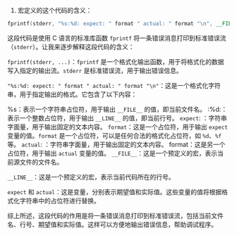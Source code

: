 1. 宏定义的这个代码的含义：

```cpp
fprintf(stderr, "%s:%d: expect: " format " actual: " format "\n", __FILE__, __LINE__, expect, actual);
```

这段代码是使用 C 语言的标准库函数 `fprintf` 将一条错误消息打印到标准错误流（`stderr`）。让我来逐步解释这段代码的含义：

`fprintf(stderr, ...)`：`fprintf` 是一个格式化输出函数，用于将格式化的数据写入指定的输出流。`stderr` 是标准错误流，用于输出错误信息。

`"%s:%d: expect: " format " actual: " format "\n"`：这是一个格式化字符串，用于指定输出的格式。它包含了以下内容：

%s：表示一个字符串占位符，用于输出 `__FILE__` 的值，即当前文件名。
:%d:：表示一个整数占位符，用于输出 `__LINE__` 的值，即当前行号。
`expect`: ：字符串字面量，用于输出固定的文本内容。
`format`：这是一个占位符，用于输出 `expect` 变量的值。`format` 是一个占位符，可以是任何合法的格式化占位符，如 `%d`、`%f` 等。
`actual`: ：字符串字面量，用于输出固定的文本内容。
format：这是另一个占位符，用于输出 `actual` 变量的值。
`__FILE__`：这是一个预定义的宏，表示当前源文件的文件名。

`__LINE__`：这是一个预定义的宏，表示当前代码所在的行号。

`expect` 和 `actual`：这是变量，分别表示期望值和实际值。这些变量的值将根据格式化字符串中的占位符进行替换。

综上所述，这段代码的作用是将一条错误消息打印到标准错误流，包括当前文件名、行号、期望值和实际值。这样可以方便地输出错误信息，帮助调试程序。

